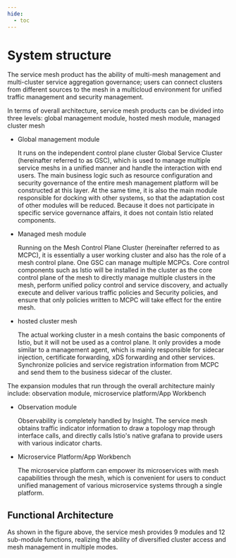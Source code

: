 ```yaml
---
hide:
  - toc
---
```


# System structure

The service mesh product has the ability of multi-mesh management and multi-cluster service aggregation governance; users can connect clusters from different sources to the mesh in a multicloud environment for unified traffic management and security management.

In terms of overall architecture, service mesh products can be divided into three levels: global management module, hosted mesh module, managed cluster mesh



- Global management module

    It runs on the independent control plane cluster Global Service Cluster (hereinafter referred to as GSC), which is used to manage multiple service meshs in a unified manner and handle the interaction with end users.
    The main business logic such as resource configuration and security governance of the entire mesh management platform will be constructed at this layer. At the same time, it is also the main module responsible for docking with other systems, so that the adaptation cost of other modules will be reduced.
    Because it does not participate in specific service governance affairs, it does not contain Istio related components.

- Managed mesh module

    Running on the Mesh Control Plane Cluster (hereinafter referred to as MCPC), it is essentially a user working cluster and also has the role of a mesh control plane. One GSC can manage multiple MCPCs.
    Core control components such as Istio will be installed in the cluster as the core control plane of the mesh to directly manage multiple clusters in the mesh, perform unified policy control and service discovery, and actually execute and deliver various traffic policies and Security policies, and ensure that only policies written to MCPC will take effect for the entire mesh.

- hosted cluster mesh

    The actual working cluster in a mesh contains the basic components of Istio, but it will not be used as a control plane. It only provides a mode similar to a management agent, which is mainly responsible for sidecar injection, certificate forwarding, xDS forwarding and other services. Synchronize policies and service registration information from MCPC and send them to the business sidecar of the cluster.

The expansion modules that run through the overall architecture mainly include: observation module, microservice platform/App Workbench

- Observation module

    Observability is completely handled by Insight. The service mesh obtains traffic indicator information to draw a topology map through interface calls, and directly calls Istio's native grafana to provide users with various indicator charts.

- Microservice Platform/App Workbench

    The microservice platform can empower its microservices with mesh capabilities through the mesh, which is convenient for users to conduct unified management of various microservice systems through a single platform.

## Functional Architecture



As shown in the figure above, the service mesh provides 9 modules and 12 sub-module functions, realizing the ability of diversified cluster access and mesh management in multiple modes.